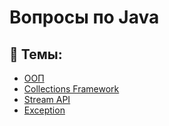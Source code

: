 # Вопросы по Java

## 📌 Темы:
- [ООП](topics/oop/README.md)
- [Collections Framework](topics/сollections/README.md)
- [Stream API](topics/streamAPI/README.md)
- [Exception](topics/exception/README.md)
